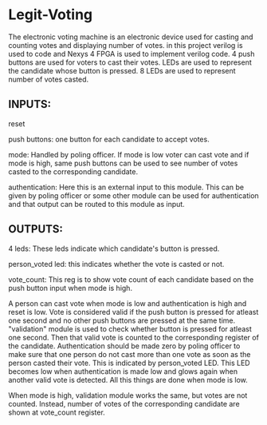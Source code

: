 # Legit-Voting
The electronic voting machine is an electronic device used for casting and counting votes and displaying number of votes. in this project verilog is used to code and Nexys 4 FPGA is used to implement verilog code.
4 push buttons are used for voters to cast their votes. LEDs are used to represent the candidate whose button is pressed. 8 LEDs are used to represent number of votes casted.

## INPUTS:

reset

push buttons: one button for each candidate to accept votes.

mode: Handled by poling officer. If mode is low voter can cast vote and if mode is high, same push buttons can be used to see number of votes casted to the corresponding candidate.

authentication: Here this is an external input to this module. 
This can be given by poling officer or some other module can be used for authentication and that output can be routed to this module as input.

## OUTPUTS:

4 leds: These leds indicate which candidate's button is pressed.

person_voted led: this indicates whether the vote is casted or not. 

vote_count: This reg is to show vote count of each candidate based on the push button input when mode is high.

    
A person can cast vote when mode is low and authentication is high and reset is low. 
Vote is considered valid if the push button is pressed for atleast one second and no other push buttons are pressed at the same time.
"validation" module is used to check whether button is pressed for atleast one second.
Then that valid vote is counted to the corresponding register of the candidate.
Authentication should be made zero by poling officer to make sure that one person do not cast more than one vote as soon as the person casted their vote. This is indicated by
person_voted LED. This LED becomes low when authentication is made low and glows again when another valid vote is detected.
All this things are done when mode is low.

When mode is high, validation module works the same, but votes are not counted. Instead, number of votes of the corresponding candidate are shown at vote_count register.





